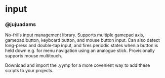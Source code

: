 # input
### @jujuadams

No-frills input management library. Supports multiple gamepad axis, gamepad button, keyboard button, and mouse button input. Can also detect long-press and double-tap input, and fires periodic states when a button is held down e.g. for menu navigation using an analogue stick. Provisionally supports mouse multitouch.

Download and import the .yymp for a more covenient way to add these scripts to your projects.
